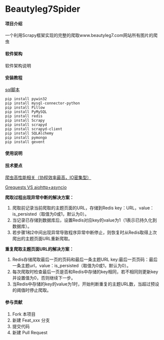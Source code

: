 # Beautyleg7Spider

#### 项目介绍
一个利用Scrapy框架实现的完整的爬取www.beautyleg7.com网站所有图片的爬虫

#### 软件架构
软件架构说明


#### 安装教程

[sql脚本](www.beautyleg7.com/sql/beauty_girl.sql)

```
pip install pywin32
pip install mysql-connector-python
pip install Pillow
pip install PyMySQL
pip install redis
pip install Scrapy
pip install scrapyd
pip install scrapyd-client
pip install SQLAlchemy
pip install pymongo
pip install gevent
```

#### 使用说明


#### 技术要点
[爬虫高性能相关（协程效率最高，IO密集型）](https://www.cnblogs.com/jokerbj/p/8283853.html)

[Grequests VS aiohttp+asyncio](https://blog.csdn.net/getcomputerstyle/article/details/78446892)

**爬取过程出现异常中断的解决方案：**

1. 爬取前记录当前爬取的主题页面的URL，存储到Redis key：URL，value：is_persisted（取值为0或1，默认为0）。
2. 当记录已存储到数据库后，设置Redis对应key的value为1（1表示已持久化到数据库）。
3. 若步骤1和2中间出现异常导致程序异常中断停止，则恢复时从Redis取得上次爬出的主题页面URL重新爬取。

**重复爬取主题页面URL的解决方案：**

1. Redis存储爬取最后一页的页码和最后一条主题URL key:最后一页页码：最后一条主题url，value：is_persisted（取值为0或1，默认为0）。 
2. 每次爬取时检查最后一页是否和Redis中存储的key相同，若不相同则更新key并设置值为0，否则继续下一步。
3. 当Redis中存储的key的value为1时，开始判断重复的主题URL数，当超过预设的阈值时停止爬取。

#### 参与贡献

1. Fork 本项目
2. 新建 Feat_xxx 分支
3. 提交代码
4. 新建 Pull Request